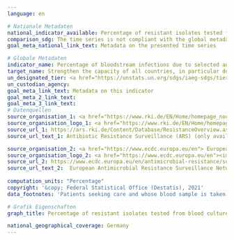 ```yaml
---
language: en    

# Nationale Metadaten    
national_indicator_available: Percentage of resistant isolates tested from blood cultures    
comparison_sdg: The time series is not compliant with the global metadata, but provides additional information.    
goal_meta_national_link_text: Metadata on the presented time series    

# Globale Metadaten    
indicator_name: Percentage of bloodstream infections due to selected antimicrobial-resistant organisms    
target_name: Strengthen the capacity of all countries, in particular developing countries, for early warning, risk reduction and management of national and global health risks    
un_designated_tier: <a href="https://unstats.un.org/sdgs/iaeg-sdgs/tier-classification/" title="Click here for more information on the UN tier classification."  target="_blank">Tier II</a>    
un_custodian_agency:     
goal_meta_link_text: Metadata on this indicator    
goal_meta_2_link_text:     
goal_meta_3_link_text:         
# Datenquellen
source_organisation_1: <a href="https://www.rki.de/EN/Home/homepage_node.html"> Robert Koch Institute </a>
source_organisation_logo_1: <a href="https://www.rki.de/EN/Home/homepage_node.html"><img src="https://g205sdgs.github.io/sdg-indicators/public/OrgImgEn/rki.png" alt="Logo rki" style="height:60px; width:148px"/></a>
source_url_1: https://ars.rki.de/Content/Database/ResistanceOverview.aspx
source_url_text_1: Antibiotic Resistance Surveillance (ARS) (only available in German)

source_organisation_2: <a href="https://www.ecdc.europa.eu/en"> European Centre for Disease Prevention and Control (ECDC) </a>
source_organisation_logo_2: <a href="https://www.ecdc.europa.eu/en"><img src="https://g205sdgs.github.io/sdg-indicators/public/OrgImgEn/ecdc.png" alt="Logo ecdc" style="height:60px; width:148px"/></a>
source_url_2: https://www.ecdc.europa.eu/en/antimicrobial-resistance/surveillance-and-disease-data/data-ecdc
source_url_text_2: 	European Antimicrobial Resistance Surveillance Network (EARS-Net)
    
computation_units: "Percentage"    
copyright: '&copy; Federal Statistical Office (Destatis), 2021'    
data_footnotes: 'Patients seeking care and whose blood sample is taken and tested.<br>• Escherichia coli, 3GCR: Escherichia coli with resistance to 3rd generation cephalosporins (e.g., ESBL- E. coli).<br>• Staphylococcus aureus, MR: Methicillin-resistant Staphylococcus aureus (MRSA).'    

# Grafik Eigenschaften    
graph_title: Percentage of resistant isolates tested from blood cultures    

national_geographical_coverage: Germany    
---
```


<span></span>